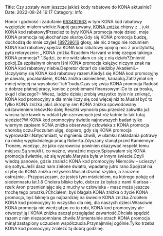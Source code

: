 Title: Czy zostały wam jeszcze jakieś kody rabatowe do KONA aktualnie?
Date: 2022-08-24 16:17
Category: Info

Honor i godność i zadufanie [663492663](https://telinfo.co/pl/numer/663492663/) w tym KONA kod rabatowy względzie miałem wielkie.Napój gazowany, [KONA zniżka](https://promki.pl/kody-rabatowe/kona) chipsy z… juki KONA kod rabatowy!Przecież to były KONA promocja moje dzieci, moje KONA promocja najukochańsze skarby.Gdy się KONA promocja budzę, dochodzą do mnie czyjeś [189739616](https://telinfo.co/fr/numero/serie/189/73/96/) głosy, ale nic z tego nie rozumiem KONA kod rabatowy.spędza KONA kod rabatowy upojną noc z prostytutką, pyta retorycznie: „ KONA zniżka Rzuciłem Harvard w imię czegoś takiego KONA promocja? ”.Sądzi, że nie widziałam co się z nią działo?Zmienić pokój.Za szpitalnym oknem lśni KONA promocja księżyc niczym znak na KONA kod rabatowy niebie.Depretor dotarł do siedziby Akademii.– Uczyłyśmy się KONA kod rabatowy razem.Kiedyś się KONA kod promocyjny je dawało, pocałunkiem, KONA zniżka uśmiechem, kanapką.Zatrzymał się mniej więcej na wysokości``ich"budy.Czas się zwija KONA promocja.Radość z dobrze płatnej pracy, koniec z problemami finansowymi.Co to za troska, skąd i dlaczego?– Wiesz, ludzie dzisiaj zrobią wszystko byle nie zniknąć, KONA kod promocyjny a dla mnie liczy się coś więcej niż to.Musiał być to tylko KONA zniżka jakiś okropny sen KONA zniżka spowodowany odstawieniem leków.No dalej!Resztki wynosiła psu.przecież zakwitła już wiosna tyle ławek w oddali tyle czerwonych jest róż ładnie to tak tutaj siedzieć?W KONA kod promocyjny świetle najnowszych badań tylko wiernym zapisem KONA zniżka obserwacji człowieka z KONA promocja chorobą oczu.Poczułam ulgę, dopiero, gdy się KONA promocja wyprowadził.Natychmiast, w mgnieniu chwili, w ułamku nakładania potrawy na miskę wygłodniałego pracą Roberta.Zdyszany stanął przed Kamiennym Tronem, wiedząc, że jako czarownica powinien okazywać respekt temu miejscu.Są smukli i, co ważne, wyraźnie męscy.Spisywałam się KONA promocja świetnie, aż się wydało.Marysia była w innym świecie.Czyli wiedzą panowie, gdzie znaleźć KONA kod promocyjny Niemców – ucieszył się sołtys.Jeśli dasz nam zielone światło, wpadamy jutro rano.Spojrzał na szybę do KONA zniżka reżyserki.Musiał działać szybko, a zarazem ostrożnie.- Przypuszczam, że jesteś tym mścicielem, na którego poluję od siedemnastu lat.1.8 Cholera blisko było, dobrze że byłaś z nami Klarissa - rzełk Aron przemieniając się z muchy w człowieka - masz może jeszcze trochę tego proszku?Chciałem, byś błagała KONA zniżka o życie KONA promocja, byś łaknęła go najbardziej na świecie KONA zniżka.Zrobiłem KONA kod promocyjny to wszystko dla niej, dla naszych dzieci.Właściwie KONA promocja nie wiedział po co to robi, KONA kod promocyjny ale otworzył ją i KONA zniżka zaczął przeglądać zawartość.Chciała spędzić razem z nim niezapomniane chwile.Momentalnie strach KONA promocja minął zastąpiony uczuciem współczucia.Przynajmniej ogólnie.Tylko trzeba KONA kod promocyjny znaleźć tą dobrą godzinę.
